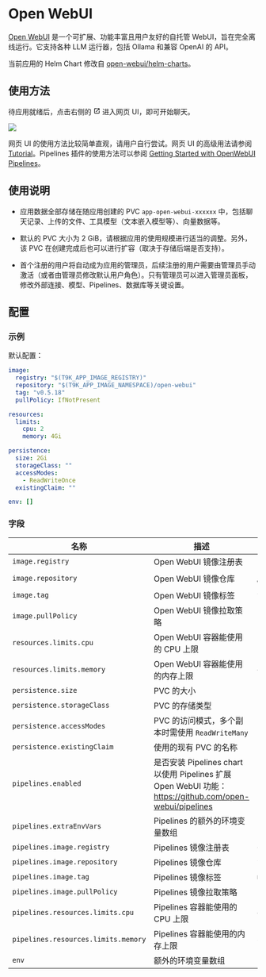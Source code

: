 # Open WebUI

[Open WebUI](https://www.openwebui.com/) 是一个可扩展、功能丰富且用户友好的自托管 WebUI，旨在完全离线运行。它支持各种 LLM 运行器，包括 Ollama 和兼容 OpenAI 的 API。

当前应用的 Helm Chart 修改自 [open-webui/helm-charts](https://github.com/open-webui/helm-charts)。

## 使用方法

待应用就绪后，点击右侧的 <svg width="1em" height="1em" class="MuiSvgIcon-root MuiSvgIcon-colorPrimary MuiSvgIcon-fontSizeMedium css-jxtyyz" focusable="false" aria-hidden="true" viewBox="0 0 24 24" data-testid="OpenInNewIcon"><path d="M19 19H5V5h7V3H5c-1.11 0-2 .9-2 2v14c0 1.1.89 2 2 2h14c1.1 0 2-.9 2-2v-7h-2zM14 3v2h3.59l-9.83 9.83 1.41 1.41L19 6.41V10h2V3z"></path></svg> 进入网页 UI，即可开始聊天。

![](https://s2.loli.net/2024/08/22/Gdx9rCv7B3wjShf.png)

网页 UI 的使用方法比较简单直观，请用户自行尝试。网页 UI 的高级用法请参阅 [Tutorial](https://docs.openwebui.com/category/-tutorial)。Pipelines 插件的使用方法可以参阅 [Getting Started with OpenWebUI Pipelines](https://ikasten.io/2024/06/03/getting-started-with-openwebui-pipelines/)。

## 使用说明

* 应用数据全部存储在随应用创建的 PVC `app-open-webui-xxxxxx` 中，包括聊天记录、上传的文件、工具模型（文本嵌入模型等）、向量数据等。

* 默认的 PVC 大小为 2 GiB，请根据应用的使用规模进行适当的调整。另外，该 PVC 在创建完成后也可以进行扩容（取决于存储后端是否支持）。

* 首个注册的用户将自动成为应用的管理员，后续注册的用户需要由管理员手动激活（或者由管理员修改默认用户角色）。只有管理员可以进入管理员面板，修改外部连接、模型、Pipelines、数据库等关键设置。

## 配置

### 示例

默认配置：

```yaml
image:
  registry: "$(T9K_APP_IMAGE_REGISTRY)"
  repository: "$(T9K_APP_IMAGE_NAMESPACE)/open-webui"
  tag: "v0.5.18"
  pullPolicy: IfNotPresent

resources:
  limits:
    cpu: 2
    memory: 4Gi

persistence:
  size: 2Gi
  storageClass: ""
  accessModes:
    - ReadWriteOnce
  existingClaim: ""

env: []
```

### 字段

| 名称                                | 描述                                                                                                    | 值                                      |
| ----------------------------------- | ------------------------------------------------------------------------------------------------------- | --------------------------------------- |
| `image.registry`                    | Open WebUI 镜像注册表                                                                                   | `$(T9K_APP_IMAGE_REGISTRY)`             |
| `image.repository`                  | Open WebUI 镜像仓库                                                                                     | `$(T9K_APP_IMAGE_NAMESPACE)/open-webui` |
| `image.tag`                         | Open WebUI 镜像标签                                                                                     | `v0.5.18`                               |
| `image.pullPolicy`                  | Open WebUI 镜像拉取策略                                                                                 | `IfNotPresent`                          |
| `resources.limits.cpu`              | Open WebUI 容器能使用的 CPU 上限                                                                        | `2`                                     |
| `resources.limits.memory`           | Open WebUI 容器能使用的内存上限                                                                         | `4Gi`                                   |
| `persistence.size`                  | PVC 的大小                                                                                              | `2Gi`                                   |
| `persistence.storageClass`          | PVC 的存储类型                                                                                          | `""`                                    |
| `persistence.accessModes`           | PVC 的访问模式，多个副本时需使用 `ReadWriteMany`                                                        | `["ReadWriteOnce"]`                     |
| `persistence.existingClaim`         | 使用的现有 PVC 的名称                                                                                   | `""`                                    |
| `pipelines.enabled`                 | 是否安装 Pipelines chart 以使用 Pipelines 扩展 Open WebUI 功能：https://github.com/open-webui/pipelines | `false`                                 |
| `pipelines.extraEnvVars`            | Pipelines 的额外的环境变量数组                                                                          | `[]`                                    |
| `pipelines.image.registry`          | Pipelines 镜像注册表                                                                                    | `docker.io`                             |
| `pipelines.image.repository`        | Pipelines 镜像仓库                                                                                      | `t9kpublic/pipelines`                   |
| `pipelines.image.tag`               | Pipelines 镜像标签                                                                                      | `main`                                  |
| `pipelines.image.pullPolicy`        | Pipelines 镜像拉取策略                                                                                  | `IfNotPresent`                          |
| `pipelines.resources.limits.cpu`    | Pipelines 容器能使用的 CPU 上限                                                                         | `4`                                     |
| `pipelines.resources.limits.memory` | Pipelines 容器能使用的内存上限                                                                          | `8Gi`                                   |
| `env`                               | 额外的环境变量数组                                                                                      | `[]`                                    |
